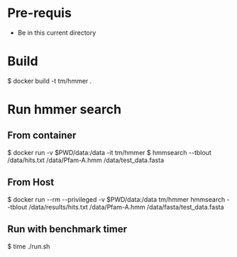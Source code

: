 # Pre-requis

- Be in this current directory

# Build

$ docker build -t tm/hmmer .

# Run hmmer search

## From container

$ docker run -v $PWD/data:/data -it tm/hmmer
$ hmmsearch --tblout /data/hits.txt /data/Pfam-A.hmm /data/test_data.fasta

## From Host

$ docker run --rm --privileged -v $PWD/data:/data tm/hmmer hmmsearch --tblout /data/results/hits.txt /data/Pfam-A.hmm /data/fasta/test_data.fasta

## Run with benchmark timer

$ time ./run.sh